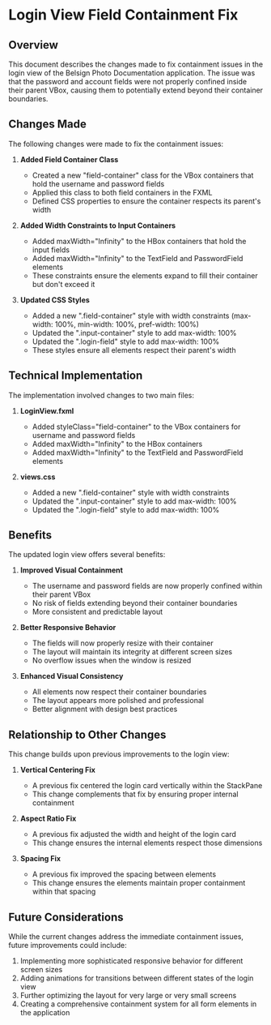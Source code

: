 # Login View Field Containment Fix

## Overview

This document describes the changes made to fix containment issues in the login view of the Belsign Photo Documentation application. The issue was that the password and account fields were not properly confined inside their parent VBox, causing them to potentially extend beyond their container boundaries.

## Changes Made

The following changes were made to fix the containment issues:

1. **Added Field Container Class**
   - Created a new "field-container" class for the VBox containers that hold the username and password fields
   - Applied this class to both field containers in the FXML
   - Defined CSS properties to ensure the container respects its parent's width

2. **Added Width Constraints to Input Containers**
   - Added maxWidth="Infinity" to the HBox containers that hold the input fields
   - Added maxWidth="Infinity" to the TextField and PasswordField elements
   - These constraints ensure the elements expand to fill their container but don't exceed it

3. **Updated CSS Styles**
   - Added a new ".field-container" style with width constraints (max-width: 100%, min-width: 100%, pref-width: 100%)
   - Updated the ".input-container" style to add max-width: 100%
   - Updated the ".login-field" style to add max-width: 100%
   - These styles ensure all elements respect their parent's width

## Technical Implementation

The implementation involved changes to two main files:

1. **LoginView.fxml**
   - Added styleClass="field-container" to the VBox containers for username and password fields
   - Added maxWidth="Infinity" to the HBox containers
   - Added maxWidth="Infinity" to the TextField and PasswordField elements

2. **views.css**
   - Added a new ".field-container" style with width constraints
   - Updated the ".input-container" style to add max-width: 100%
   - Updated the ".login-field" style to add max-width: 100%

## Benefits

The updated login view offers several benefits:

1. **Improved Visual Containment**
   - The username and password fields are now properly confined within their parent VBox
   - No risk of fields extending beyond their container boundaries
   - More consistent and predictable layout

2. **Better Responsive Behavior**
   - The fields will now properly resize with their container
   - The layout will maintain its integrity at different screen sizes
   - No overflow issues when the window is resized

3. **Enhanced Visual Consistency**
   - All elements now respect their container boundaries
   - The layout appears more polished and professional
   - Better alignment with design best practices

## Relationship to Other Changes

This change builds upon previous improvements to the login view:

1. **Vertical Centering Fix**
   - A previous fix centered the login card vertically within the StackPane
   - This change complements that fix by ensuring proper internal containment

2. **Aspect Ratio Fix**
   - A previous fix adjusted the width and height of the login card
   - This change ensures the internal elements respect those dimensions

3. **Spacing Fix**
   - A previous fix improved the spacing between elements
   - This change ensures the elements maintain proper containment within that spacing

## Future Considerations

While the current changes address the immediate containment issues, future improvements could include:

1. Implementing more sophisticated responsive behavior for different screen sizes
2. Adding animations for transitions between different states of the login view
3. Further optimizing the layout for very large or very small screens
4. Creating a comprehensive containment system for all form elements in the application
